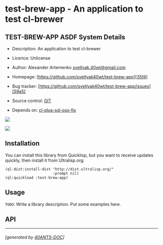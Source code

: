 <a id="x-28TEST-BREW-APP-DOCS-2FINDEX-3A-40README-2040ANTS-DOC-2FLOCATIVES-3ASECTION-29"></a>

# test-brew-app - An application to test cl-brewer

<a id="test-brew-app-asdf-system-details"></a>

## TEST-BREW-APP ASDF System Details

* Description: An application to test cl-brewer

* Licence: Unlicense

* Author: Alexander Artemenko <svetlyak.40wt@gmail.com>

* Homepage: [https://github.com/svetlyak40wt/test-brew-app][35f4]

* Bug tracker: [https://github.com/svetlyak40wt/test-brew-app/issues][59a5]

* Source control: [GIT][35f4]

* Depends on: [cl-plus-ssl-osx-fix][0ce0]

[![](https://github-actions.40ants.com/svetlyak40wt/test-brew-app/matrix.svg?only=ci.run-tests)][5418]

![](http://quickdocs.org/badge/test-brew-app.svg)

<a id="x-28TEST-BREW-APP-DOCS-2FINDEX-3A-3A-40INSTALLATION-2040ANTS-DOC-2FLOCATIVES-3ASECTION-29"></a>

## Installation

You can install this library from Quicklisp, but you want to receive updates quickly, then install it from Ultralisp.org:

```
(ql-dist:install-dist "http://dist.ultralisp.org/"
                      :prompt nil)
(ql:quickload :test-brew-app)
```
<a id="x-28TEST-BREW-APP-DOCS-2FINDEX-3A-3A-40USAGE-2040ANTS-DOC-2FLOCATIVES-3ASECTION-29"></a>

## Usage

`TODO`: Write a library description. Put some examples here.

<a id="x-28TEST-BREW-APP-DOCS-2FINDEX-3A-3A-40API-2040ANTS-DOC-2FLOCATIVES-3ASECTION-29"></a>

## API


[35f4]: https://github.com/svetlyak40wt/test-brew-app
[5418]: https://github.com/svetlyak40wt/test-brew-app/actions
[59a5]: https://github.com/svetlyak40wt/test-brew-app/issues
[0ce0]: https://quickdocs.org/cl-plus-ssl-osx-fix

* * *
###### [generated by [40ANTS-DOC](https://40ants.com/doc/)]
